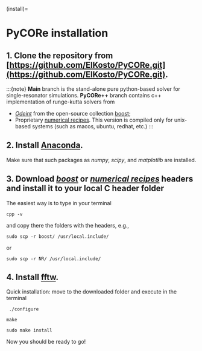(install)=
# PyCORe installation

## 1. Clone the repository from [https://github.com/ElKosto/PyCORe.git](https://github.com/ElKosto/PyCORe.git).
:::{note}
**Main** branch is the stand-alone pure python-based solver for single-resonator
simulations. **PyCORe++** branch contains c++ implementation of runge-kutta
solvers from
  * [*Odeint*](https://www.boost.org/doc/libs/1_81_0/libs/numeric/odeint/doc/html/index.html) from the open-source collection [boost](https://www.boost.org/);
  * Proprietary [numerical recipes](http://numerical.recipes/).
This version is compiled only for unix-based systems (such as macos, ubuntu,
redhat, etc.)
:::
## 2. Install [Anaconda](https://www.anaconda.com/products/distribution).
Make sure that such packages as *numpy*, *scipy*, and *matplotlib* are installed. 

## 3. Download [*boost*](https://www.boost.org/) or [*numerical recipes*](http://numerical.recipes/) headers and install it to your local C header folder
The easiest way is to type in your terminal
```
cpp -v
```
and copy there the folders with the headers, e.g.,
```
sudo scp -r boost/ /usr/local.include/
```
or

```
sudo scp -r NR/ /usr/local.include/
```

## 4. Install [fftw](http://www.fftw.org/download.html).
Quick installation: move to the downloaded folder and execute in the terminal
```
 ./configure
```
```
make
```
```
sudo make install

```

Now you should be ready to go!
